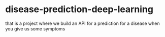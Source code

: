 # disease-prediction-deep-learning
that is a project where we build an API for a prediction for a disease when you give us some symptoms
